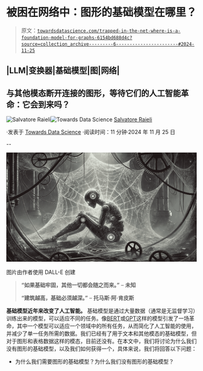 # 被困在网络中：图形的基础模型在哪里？

> 原文：[`towardsdatascience.com/trapped-in-the-net-where-is-a-foundation-model-for-graphs-6154bd688d4c?source=collection_archive---------6-----------------------#2024-11-25`](https://towardsdatascience.com/trapped-in-the-net-where-is-a-foundation-model-for-graphs-6154bd688d4c?source=collection_archive---------6-----------------------#2024-11-25)

## |LLM|变换器|基础模型|图|网络|

## 与其他模态断开连接的图形，等待它们的人工智能革命：它会到来吗？

[](https://salvatore-raieli.medium.com/?source=post_page---byline--6154bd688d4c--------------------------------)![Salvatore Raieli](https://salvatore-raieli.medium.com/?source=post_page---byline--6154bd688d4c--------------------------------)[](https://towardsdatascience.com/?source=post_page---byline--6154bd688d4c--------------------------------)![Towards Data Science](https://towardsdatascience.com/?source=post_page---byline--6154bd688d4c--------------------------------) [Salvatore Raieli](https://salvatore-raieli.medium.com/?source=post_page---byline--6154bd688d4c--------------------------------)

·发表于 [Towards Data Science](https://towardsdatascience.com/?source=post_page---byline--6154bd688d4c--------------------------------) ·阅读时间：11 分钟·2024 年 11 月 25 日

--

![](img/e836676ce85496ae680dd31eac59e92f.png)

图片由作者使用 DALL-E 创建

> **“如果基础牢固，其他一切都会随之而来。”** – **未知**
> 
> **“建筑越高，基础必须越深。”** – **托马斯·阿·肯皮斯**

**基础模型近年来改变了人工智能。** 基础模型是通过大量数据（通常是无监督学习）训练出来的模型，可以适应不同的任务。像[BERT](https://it.wikipedia.org/wiki/BERT)或[GPT](https://en.wikipedia.org/wiki/Generative_pre-trained_transformer)这样的模型引发了一场革命，其中一个模型可以适应一个领域中的所有任务，从而简化了人工智能的使用，并减少了单一任务所需的数据。我们已经有了用于文本和其他模态的基础模型，但对于图形和表格数据这样的模态，目前还没有。在本文中，我们将讨论为什么我们没有图形的基础模型，以及我们如何获得一个，具体来说，我们将回答以下问题：

+   为什么我们需要图形的基础模型？为什么我们没有图形的基础模型？
